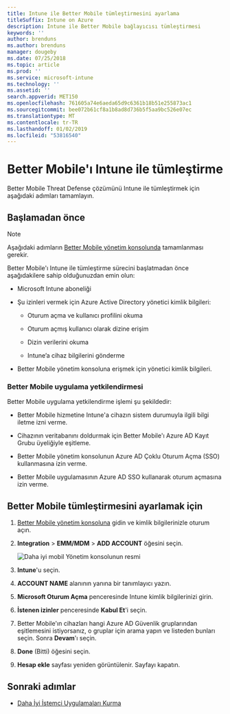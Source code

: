 ```yaml
---
title: Intune ile Better Mobile tümleştirmesini ayarlama
titleSuffix: Intune on Azure
description: Intune ile Better Mobile bağlayıcısı tümleştirmesi
keywords: ''
author: brenduns
ms.author: brenduns
manager: dougeby
ms.date: 07/25/2018
ms.topic: article
ms.prod: ''
ms.service: microsoft-intune
ms.technology: ''
ms.assetid: ''
search.appverid: MET150
ms.openlocfilehash: 761605a74e6aeda65d9c6361b18b51e255873ac1
ms.sourcegitcommit: bee072b61cf8a1b8ad8d736b5f5aa9bc526e07ec
ms.translationtype: MT
ms.contentlocale: tr-TR
ms.lasthandoff: 01/02/2019
ms.locfileid: "53816540"
---
```

# <a name="integrate-better-mobile-with-intune"></a>Better Mobile'ı Intune ile tümleştirme

Better Mobile Threat Defense çözümünü Intune ile tümleştirmek için aşağıdaki adımları tamamlayın.

## <a name="before-you-begin"></a>Başlamadan önce

> [!NOTE]
> Aşağıdaki adımların [Better Mobile yönetim konsolunda](https://aad.bmobi.net) tamamlanması gerekir.

Better Mobile'ı Intune ile tümleştirme sürecini başlatmadan önce aşağıdakilere sahip olduğunuzdan emin olun:

-   Microsoft Intune aboneliği

-   Şu izinleri vermek için Azure Active Directory yönetici kimlik bilgileri:

    -   Oturum açma ve kullanıcı profilini okuma

    -   Oturum açmış kullanıcı olarak dizine erişim

    -   Dizin verilerini okuma

    -   Intune’a cihaz bilgilerini gönderme

-   Better Mobile yönetim konsoluna erişmek için yönetici kimlik bilgileri.

### <a name="better-mobile-app-authorization"></a>Better Mobile uygulama yetkilendirmesi

Better Mobile uygulama yetkilendirme işlemi şu şekildedir:

-   Better Mobile hizmetine Intune'a cihazın sistem durumuyla ilgili bilgi iletme izni verme.

-   Cihazının veritabanını doldurmak için Better Mobile'ı Azure AD Kayıt Grubu üyeliğiyle eşitleme.

-   Better Mobile yönetim konsolunun Azure AD Çoklu Oturum Açma (SSO) kullanmasına izin verme.

-   Better Mobile uygulamasının Azure AD SSO kullanarak oturum açmasına izin verme.

## <a name="to-set-up-better-mobile-integration"></a>Better Mobile tümleştirmesini ayarlamak için

1. [Better Mobile yönetim konsoluna](https://aad.bmobi.net) gidin ve kimlik bilgilerinizle oturum açın.
2. **Integration** > **EMM/MDM** > **ADD ACCOUNT** öğesini seçin.

     ![Daha iyi mobil Yönetim konsolunun resmi](media/better_mobile_console.png)
 
3. **Intune**'u seçin.
4. **ACCOUNT NAME** alanının yanına bir tanımlayıcı yazın. 
5. **Microsoft Oturum Açma** penceresinde Intune kimlik bilgilerinizi girin.
6. **İstenen izinler** penceresinde **Kabul Et**'i seçin.
7. Better Mobile'ın cihazları hangi Azure AD Güvenlik gruplarından eşitlemesini istiyorsanız, o gruplar için arama yapın ve listeden bunları seçin. Sonra **Devam**'ı seçin.
8. **Done** (Bitti) öğesini seçin.
9. **Hesap ekle** sayfası yeniden görüntülenir. Sayfayı kapatın. 

## <a name="next-steps"></a>Sonraki adımlar

-   [Daha İyi İstemci Uygulamaları Kurma](mtd-apps-ios-app-configuration-policy-add-assign.md)